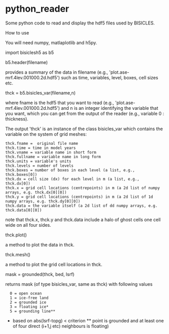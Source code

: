 # python_reader
Some python code to read and display the hdf5 files used by BISICLES.

How to use

You will need numpy, matlaplotlib and h5py.

import bisiclesh5 as b5

b5.header(filename)

provides a summary of the data in filename (e.g., 'plot.ase-mrf.4lev.001000.2d.hdf5') such as time, variables, level, boxes, cell sizes etc.

thck =  b5.bisicles_var(filename,n)

where fname is the hdf5 that you want to read (e.g., 'plot.ase-mrf.4lev.001000.2d.hdf5') and n is an integer identifying the variable that you want, which you can get from the output of the reader (e.g., variable 0 : thickness).

The output 'thck' is an instance of the class bisicles_var which contains the variable on the system of grid meshes:

    thck.fname =  original file name
    thck.time = time in model years
    thck.vname = variable name in short form
    thck.fullname = variable name in long form
    thck.units = variable's units
    thck.levels = number of levels
    thck.boxes = number of boxes in each level (a list, e.g., thck.boxes[0])
    thck.dx = cell size (dx) for each level in m (a list, e.g., thck.dx[0])
    thck.x = grid cell locations (centrepoints) in m (a 2d list of numpy arrays, e.g. thck.dx[0][0])
    thck.y = grid cell locations (centrepoints) in m (a 2d list of 1d numpy arrays, e.g. thck.dy[0][0])
    thck.data = the variable itself (a 2d list of dd numpy arrays, e.g. thck.data[0][0])

note that thck.x, thck.y and thck.data include a halo of ghost cells one cell wide on all four sides.

thck.plot()

a method to plot the data in thck.

thck.mesh()

a method to plot the grid cell locations in thck.

mask = grounded(thck, bed, lsrf)

returns mask (of type bisicles_var, same as thck) with following values

      0 = open ocean
      1 = ice-free land
      2 = grounded ice
      3 = floating ice*
      5 = grounding line**

* based on abs(lsrf-topg) < criterion
** point is grounded and at least one of four direct (i+1,j etc) neighbours is floating)
